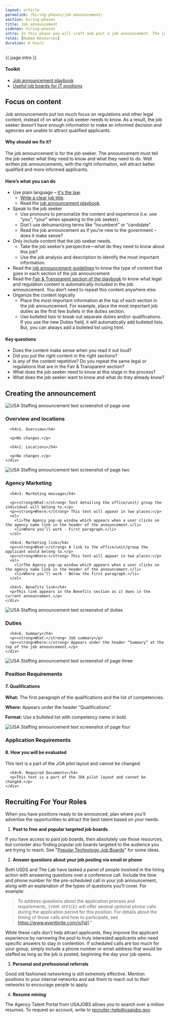 ```yaml
---
layout: article
permalink: /hiring-phases/job-announcement/
section: hiring-phases
title: Job announcement
sidenav: hiring-phases
intro: In this phase you will craft and post a job announcement. The job announcement allows the applicants to know what the job is about.
roles: [Human Resources]
duration: 6 hours
---
```


<p class="usa-intro">
  {{ page.intro }}
</p>

<div class="chp-toolkit">
  <h4 class="chp-toolkit__title">Toolkit</h4>
  <ul class="chp-toolkit__list">
    <li class="chp-toolkit__item">
      <a href="https://usajobs.github.io/ATP-Support/job-announcement-playbook/" target="_blank" class="chp-toolit__link">Job announcement playbook</a>
    </li>
    <li class="chp-toolkit__item">
      <a href="{{ site.baseurl }}/hiring-phases/recruitment/technology-job-boards/" class="chp-toolkit__link">
        Useful job boards for IT positions
      </a>
    </li>
  </ul>
</div>

## Focus on content

<p>
  Job announcements put too much focus on regulations and other legal content, instead of on what a job seeker needs to know. As a result, the job seeker doesn’t have enough information to make an informed decision and agencies are unable to attract qualified applicants.
</p>
<h4>Why should we fix it?</h4>
<p>
  The job announcement is for the job seeker.  The announcement must tell the job seeker what they need to know and what they need to do.  Well written job announcements, with the right information, will attract better qualified and more informed applicants.
</p>
<h4>Here’s what you can do</h4>
<ul class="chp-nested-list">
  <li>Use plain language – <a href="https://www.gpo.gov/fdsys/pkg/PLAW-111publ274/pdf/PLAW-111publ274.pdf" target="_blank">it's the law</a>.
    <ul>
      <li><a href="https://usajobs.github.io/ATP-Support/job-announcement-playbook/details/overview#job-title" target="_blank">Write a clear job title</a>.</li>
      <li>Read the <a href="https://usajobs.github.io/ATP-Support/job-announcement-playbook/" target="_blank">job announcement playbook</a>.</li>
    </ul>
  </li>
  <li>Speak to the job seeker
    <ul>
      <li>Use pronouns to personalize the content and experience (i.e. use “you”, “your” when speaking to the job seeker).</li>
      <li>Don’t use dehumanizing terms like “incumbent” or “candidate”.</li>
      <li>Read the job announcement as if you’re new to the government – does it make sense?</li>
    </ul>
  </li>
  <li>Only include content that the job seeker needs.
    <ul>
      <li>Take the job seeker’s perspective—what do they need to know about this job?</li>
      <li>Use the job analysis and description to identify the most important information.</li>
    </ul>
  </li>
  <li>Read the <a href="https://usajobs.github.io/ATP-Support/job-announcement-playbook/details" target="_blank">job announcement guidelines</a> to know the type of content that goes in each section of the job announcement</li>
  <li>Read the <a href="https://usajobs.github.io/ATP-Support/job-announcement-playbook/details/fair-and-transparent/" target="_blank">Fair &amp; Transparent section of the playbook</a> to know what legal and regulation content is automatically included in the job announcement. You don’t need to repeat this content anywhere else.</li>
  <li>Organize the content logically
    <ul>
      <li>Place the most important information at the top of each section in the job announcement. For example, place the most important job duties as the first few bullets in the duties section.</li>
      <li>Use bulleted lists to break out separate duties and/or qualifications. If you use the new Duties field, it will automatically add bulleted lists. But, you can always add a bulleted list using html.</li>
    </ul>
  </li>
</ul>

<h4>Key questions</h4>
<ul class="usajobs-recruitment-joa-playbook-home--plays__questions">
  <li>Does the content make sense when you read it out loud?</li>
  <li>Did you put the right content in the right sections?</li>
  <li>Is any of the content repetitive? Do you repeat the same legal or regulations that are in the Fair &amp; Transparent section?</li>
  <li>What does the job seeker need to know at this stage in the process?</li>
  <li>What does the job seeker want to know and what do they already know?</li>
</ul>

<h2 id="creating-the-announcement">Creating the announcement</h2>
<div class="grid-container">
  <div class="grid-row grid-gap-3 margin-bottom-4">
    <div class="tablet:grid-col-8">
      <img src="{{site.baseurl}}/assets/img/usas/announcement-text-p1.png" alt="USA Staffing announcement text screenshot of page one">
    </div>
    <div class="tablet:grid-col">
      <h3>Overview and locations</h3>

      <h4>1. Overview</h4>

      <p>No changes.</p>

      <h4>2. Locations</h4>

      <p>No changes.</p>
    </div>
  </div>
  <div class="grid-row grid-gap-3 margin-bottom-4">
    <div class="tablet:grid-col-8">
      <img src="{{site.baseurl}}/assets/img/usas/announcement-text-p2.png" alt="USA Staffing announcement text screenshot of page two">
    </div>
    <div class="tablet:grid-col">
      <h3>Agency Marketing</h3>

      <h4>3. Marketing message</h4>

      <p><strong>What:</strong> Text detailing the office/unit/ group the individual will belong to.</p>
      <p><strong>Where:</strong> This text will appear in two places:</p>
      <ol>
        <li>The Agency pop-up window which appears when a user clicks on the agency name link in the header of the announcement.</li>
        <li>Where you’ll work - First paragraph.</li>
      </ol>

      <h4>4. Marketing link</h4>
      <p><strong>What:</strong> A link to the office/unit/group the applicant would belong to.</p>
      <p><strong>Where:</strong> This text will appear in two places:</p>
      <ol>
        <li>The Agency pop-up window which appears when a user clicks on the agency name link in the header of the announcement.</li>
        <li>Where you’ll work - Below the first paragraph.</li>
      </ol>

      <h4>5. Benefits link</h4>
      <p>This link appears in the Benefits section as it does in the current announcement.</p>
    </div>
  </div>
  <div class="grid-row grid-gap-3 margin-bottom-4">
    <div class="tablet:grid-col-8">
      <img src="{{site.baseurl}}/assets/img/usas/announcement-text-duties.png" alt="USA Staffing announcement text screenshot of duties">
    </div>
    <div class="tablet:grid-col">
      <h3>Duties</h3>

      <h4>6. Summary</h4>
      <p><strong>What:</strong> Job summary</p>
      <p><strong>Where:</strong> Appears under the header “Summary” at the top of the job announcement.</p>
    </div>
  </div>
  <div class="grid-row grid-gap-3 margin-bottom-4">
    <div class="tablet:grid-col-8">
      <img src="{{site.baseurl}}/assets/img/usas/announcement-text-p3.png" alt="USA Staffing announcement text screenshot of page three">
    </div>
    <div class="tablet:grid-col">
      <h3>Position Requirements</h3>
      <h4>7. Qualifications</h4>
      <p><strong>What:</strong> The first paragraph of the qualifications and the list of competencies.</p>
      <p><strong>Where:</strong> Appears under the header “Qualifications”.</p>
      <p><strong>Format:</strong> Use a bulleted list with competency name in bold.</p>
    </div>
  </div>
  <div class="grid-row grid-gap-3 margin-bottom-4">
    <div class="tablet:grid-col-8">
      <img src="{{site.baseurl}}/assets/img/usas/announcement-text-p4.png" alt="USA Staffing announcement text screenshot of page four">
    </div>
    <div class="tablet:grid-col">
      <h3>Application Requirements</h3>
      <h4>8. How you will be evaluated</h4>
      <p>This text is a part of the JOA pilot layout and cannot be changed.</p>

      <h4>9. Required Documents</h4>
      <p>This text is a part of the JOA pilot layout and cannot be changed.</p>
    </div>
  </div>
</div>

## Recruiting For Your Roles

When you have positions ready to be announced, plan where you'll advertise the opportunities to attract the best talent based on your needs.

1.  **Post to free and popular targeted job boards**

If you have access to paid job boards, then absolutely use those resources, but consider also finding popular job boards targeted to the audience you are trying to reach. See "[Popular Technology Job Boards](#popular-technology-job-boards)" for some ideas.

2.  **Answer questions about your job posting via email or phone**

Both USDS and The Lab have tasked a panel of people involved in the hiring action with answering questions over a conference call. Include the time and phone number for the pre-scheduled call in your job announcement, along with an explanation of the types of questions you'll cover. For example:

> To address questions about the application process and requirements, `{YOUR OFFICE}` will offer several optional phone calls during the application period for this position. For details about the timing of those calls and how to participate, see <https://www.eventbrite.com/o/[id]>."

While these calls don't help attract applicants, they improve the applicant experience by narrowing the pool to truly interested applicants who need specific answers to stay in contention. If scheduled calls are too much for your group, simply include a phone number or email address that would be staffed  as long as the job is posted, beginning the day your job opens.

3.  **Personal and professional referrals**

Good old fashioned networking is still extremely effective. Mention positions to your internal networks and ask them to reach out to *their* networks to encourage people to apply.

4.  **Resume mining**

The Agency Talent Portal from USAJOBS allows you to search over a million resumes. To request an account, write to <a href="mailto:recruiter-help@usajobs.gov">recruiter-help@usajobs.gov</a>.
